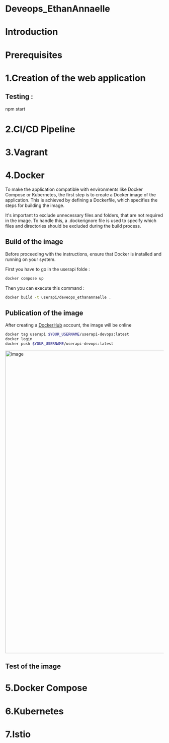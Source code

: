 # Deveops_EthanAnnaelle

# Introduction

# Prerequisites

# 1.Creation of the web application

## Testing :
npm start

# 2.CI/CD Pipeline

# 3.Vagrant

# 4.Docker
To make the application compatible with environments like Docker Compose or Kubernetes, the first step is to create a Docker image of the application. This is achieved by defining a Dockerfile, which specifies the steps for building the image.

It's important to exclude unnecessary files and folders, that are not required in the image. To handle this, a .dockerignore file is used to specify which files and directories should be excluded during the build process.

## Build of the image
Before proceeding with the instructions, ensure that Docker is installed and running on your system.

First you have to go in the userapi folde :
```bash
docker compose up
```
Then you can execute this command :
```bash
docker build -t userapi/deveops_ethanannaelle .
```
## Publication of the image
After creating a [DockerHub](https://hub.docker.com/) account, the image will be online

```bash
docker tag userapi $YOUR_USERNAME/userapi-devops:latest
docker login
docker push $YOUR_USERNAME/userapi-devops:latest
```

<img width="959" alt="image" src="https://github.com/user-attachments/assets/ddd75e1d-8cdd-43ff-b62a-b7888a914b87" />

## Test of the image


# 5.Docker Compose



# 6.Kubernetes

# 7.Istio

